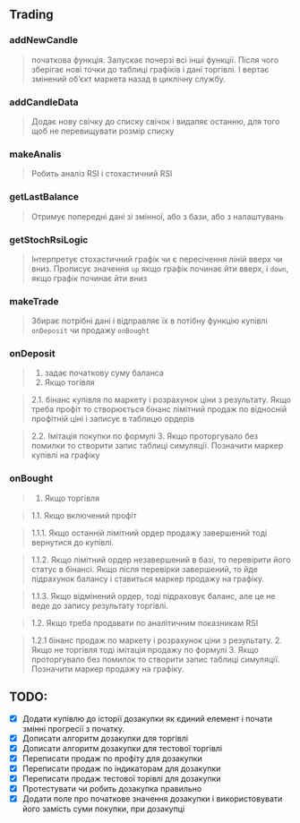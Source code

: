 ## Trading
### addNewCandle
> початкова функція. Запускає почерзі всі інші функції. Після чого зберігає нові точки до таблиці графіків і дані торгівлі. І вертає змінений обʼєкт маркета назад в циклічну службу.
### addCandleData
> Додає нову свічку до списку свічок і видаляє останню, для того щоб не перевищувати розмір списку
### makeAnalis
> Робить аналіз RSI і стохастичний RSI
### getLastBalance
> Отримує попередні дані зі змінної, або з бази, або з налаштувань
### getStochRsiLogic
> Інтерпретує стохастичний графік чи є пересічення ліній вверх чи вниз. Прописує значення `up` якщо графік починає йти вверх, і `down`, якщо графік починає йти вниз
### makeTrade
> Збирає потрібні дані і відправляє їх в потібну функцію купівлі `onDeposit` чи продажу `onBought`
### onDeposit
> 1. задає початкову суму баланса
> 2. Якщо тогівля

>   2.1. бінанс купівля по маркету і розрахунок ціни з результату. Якщо треба профіт то створюється бінанс лімітний продаж по відносній профітній ціні і записує в таблицю ордерів

>   2.2. Імітація покупки по формулі
> 3. Якщо проторгувало без помилки то створити запис таблиці симуляції. Позначити маркер купівлі на графіку
### onBought
> 1. Якщо торгівля

>   1.1. Якщо включений профіт

>   1.1.1. Якщо останній лімітний ордер продажу завершений тоді вернутися до купівлі.

>   1.1.2. Якщо лімітний ордер незавершений в базі, то перевірити його статус в бінансі. Якщо після перевірки завершений, то йде підрахунок балансу і ставиться маркер продажу на графіку. 

>   1.1.3. Якщо відмінений ордер, тоді підраховує баланс, але це не веде до запису результату торгівлі.

>   1.2. Якщо треба продавати по аналітичним показникам RSI

>   1.2.1 бінанс продаж по маркету і розрахунок ціни з результату.
> 2. Якщо не торгівля тоді імітація продажу по формулі
> 3. Якщо проторгувало без помилок то створити запис таблиці симуляції. Позначити маркер продажу на графіку.


## TODO:
- [X] Додати купівлю до історії дозакупки як єдиний елемент і почати змінні прогресії з початку.
- [X] Дописати алгоритм дозакупки для торгівлі
- [X] Дописати алгоритм дозакупки для тестової торгівлі
- [X] Переписати продаж по профіту для дозакупки
- [X] Переписати продаж по індикаторам для дозакупки
- [X] Переписати продаж тестової торівлі для дозакупки
- [X] Протестувати чи робить дозакупка правильно
- [X] Додати поле про початкове значення дозакупки і використовувати його замість суми покупки, при дозакупці
